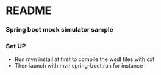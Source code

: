 # README #

### Spring boot mock simulator sample ###

### Set UP ###

* Run mvn install at first to compile the wsdl files with cxf
* Then launch with mvn spring-boot:run for instance
